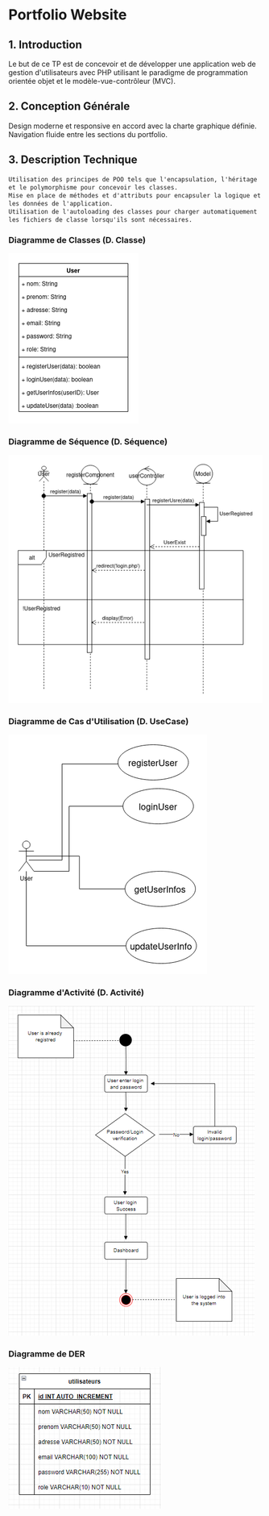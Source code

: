 # Portfolio Website

## 1. Introduction

Le but de ce TP est de concevoir et de développer une application web de gestion d'utilisateurs avec PHP utilisant le paradigme de programmation orientée objet et le modèle-vue-contrôleur (MVC).

## 2. Conception Générale

Design moderne et responsive en accord avec la charte graphique définie. Navigation fluide entre les sections du portfolio.

## 3. Description Technique

    Utilisation des principes de POO tels que l'encapsulation, l'héritage et le polymorphisme pour concevoir les classes.
    Mise en place de méthodes et d'attributs pour encapsuler la logique et les données de l'application.
    Utilisation de l'autoloading des classes pour charger automatiquement les fichiers de classe lorsqu'ils sont nécessaires.


### Diagramme de Classes (D. Classe)

![Diagramme de Classes](UML/classe.png)

### Diagramme de Séquence (D. Séquence)

![Diagramme de Classes](UML/Sequ.drawio.png)

### Diagramme de Cas d'Utilisation (D. UseCase)

![Diagramme de Classes](UML/UseCase.drawio.png)

### Diagramme d'Activité (D. Activité)

![Diagramme de Classes](UML/activite.png)

### Diagramme de DER 

![Diagramme de Classes](UML/DER.png)



